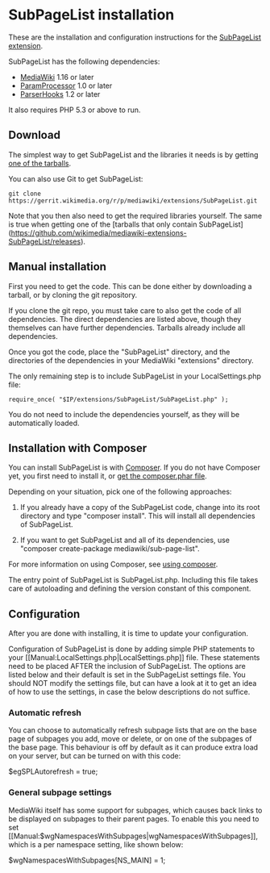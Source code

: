 # SubPageList installation

These are the installation and configuration instructions for the [SubPageList extension](../README.md).

SubPageList has the following dependencies:

* [MediaWiki](https://www.mediawiki.org/) 1.16 or later
* [ParamProcessor](https://www.mediawiki.org/wiki/Extension:ParamProcessor) 1.0 or later
* [ParserHooks](https://github.com/wikimedia/mediawiki-extensions-ParserHooks/blob/master/README.md) 1.2 or later

It also requires PHP 5.3 or above to run.

## Download

The simplest way to get SubPageList and the libraries it needs is by getting
[one of the tarballs](https://code.google.com/p/subpagelist/downloads/list).

You can also use Git to get SubPageList:

    git clone https://gerrit.wikimedia.org/r/p/mediawiki/extensions/SubPageList.git

Note that you then also need to get the required libraries yourself. The same
is true when getting one of the [tarballs that only contain SubPageList]
(https://github.com/wikimedia/mediawiki-extensions-SubPageList/releases).

## Manual installation

First you need to get the code. This can be done either by downloading a tarball,
or by cloning the git repository.

If you clone the git repo, you must take care to also get the code of all dependencies.
The direct dependencies are listed above, though they themselves can have further dependencies.
Tarballs already include all dependencies.

Once you got the code, place the "SubPageList" directory, and the directories of
the dependencies in your MediaWiki "extensions" directory.

The only remaining step is to include SubPageList in your LocalSettings.php file:

    require_once( "$IP/extensions/SubPageList/SubPageList.php" );

You do not need to include the dependencies yourself, as they will be automatically loaded.

## Installation with Composer

You can install SubPageList is with [Composer](http://getcomposer.org).
If you do not have Composer yet, you first need to install it, or
[get the composer.phar file](http://getcomposer.org/composer.phar).

Depending on your situation, pick one of the following approaches:

1. If you already have a copy of the SubPageList code, change into its root
directory and type "composer install". This will install all dependencies of SubPageList.

2. If you want to get SubPageList and all of its dependencies, use
"composer create-package mediawiki/sub-page-list".

For more information on using Composer, see [using composer](http://getcomposer.org/doc/01-basic-usage.md).

The entry point of SubPageList is SubPageList.php. Including this file
takes care of autoloading and defining the version constant of this component.

## Configuration

After you are done with installing, it is time to update your configuration.

Configuration of SubPageList is done by adding simple PHP statements to your [[Manual:LocalSettings.php|LocalSettings.php]]
file. These statements need to be placed AFTER the inclusion of SubPageList. The options are listed below and their default
is set in the SubPageList settings file.
You should NOT modify the settings file, but can have a look at it to get an idea of how to use the
settings, in case the below descriptions do not suffice.

### Automatic refresh

You can choose to automatically refresh subpage lists
that are on the base page of subpages you add, move or delete, or on one
of the subpages of the base page. This behaviour is off by default as it
can produce extra load on your server, but can be turned on with this code:

$egSPLAutorefresh = true;

### General subpage settings

MediaWiki itself has some support for subpages, which causes back links
to be displayed on subpages to their parent pages. To enable this you
need to set [[Manual:$wgNamespacesWithSubpages|wgNamespacesWithSubpages]],
which is a per namespace setting, like shown below:

$wgNamespacesWithSubpages[NS_MAIN] = 1;